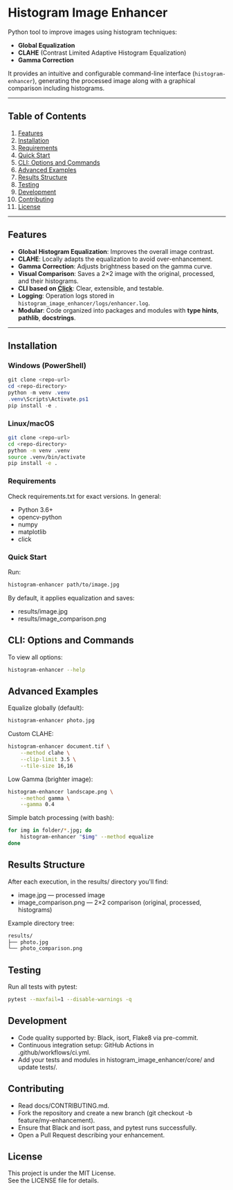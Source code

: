 # Histogram Image Enhancer

Python tool to improve images using histogram techniques:  
- **Global Equalization**  
- **CLAHE** (Contrast Limited Adaptive Histogram Equalization)  
- **Gamma Correction**  

It provides an intuitive and configurable command-line interface (`histogram-enhancer`), generating the processed image along with a graphical comparison including histograms.

---

## Table of Contents

1. [Features](#features)  
2. [Installation](#installation)  
3. [Requirements](#requirements)  
4. [Quick Start](#quick-start)  
5. [CLI: Options and Commands](#cli-options-and-commands)  
6. [Advanced Examples](#advanced-examples)  
7. [Results Structure](#results-structure)  
8. [Testing](#testing)  
9. [Development](#development)  
10. [Contributing](#contributing)  
11. [License](#license)  

---

## Features

- **Global Histogram Equalization**: Improves the overall image contrast.  
- **CLAHE**: Locally adapts the equalization to avoid over-enhancement.  
- **Gamma Correction**: Adjusts brightness based on the gamma curve.  
- **Visual Comparison**: Saves a 2×2 image with the original, processed, and their histograms.  
- **CLI based on [Click](https://click.palletsprojects.com/)**: Clear, extensible, and testable.  
- **Logging**: Operation logs stored in `histogram_image_enhancer/logs/enhancer.log`.  
- **Modular**: Code organized into packages and modules with **type hints**, **pathlib**, **docstrings**.  

---

## Installation

### Windows (PowerShell)

```powershell
git clone <repo-url>
cd <repo-directory>
python -m venv .venv
.venv\Scripts\Activate.ps1
pip install -e .
```

### Linux/macOS

```bash
git clone <repo-url>
cd <repo-directory>
python -m venv .venv
source .venv/bin/activate
pip install -e .
```

### Requirements

Check requirements.txt for exact versions. In general:

- Python 3.6+
- opencv-python
- numpy
- matplotlib
- click

### Quick Start

Run:

```bash
histogram-enhancer path/to/image.jpg
```

By default, it applies equalization and saves:

- results/image.jpg
- results/image_comparison.png

## CLI: Options and Commands

To view all options:

```bash
histogram-enhancer --help
```

## Advanced Examples

Equalize globally (default):

```bash
histogram-enhancer photo.jpg
```

Custom CLAHE:

```bash
histogram-enhancer document.tif \
    --method clahe \
    --clip-limit 3.5 \
    --tile-size 16,16
```

Low Gamma (brighter image):

```bash
histogram-enhancer landscape.png \
    --method gamma \
    --gamma 0.4
```

Simple batch processing (with bash):

```bash
for img in folder/*.jpg; do
    histogram-enhancer "$img" --method equalize
done
```

## Results Structure

After each execution, in the results/ directory you'll find:

- image.jpg — processed image
- image_comparison.png — 2×2 comparison (original, processed, histograms)

Example directory tree:

```bash
results/
├── photo.jpg
└── photo_comparison.png
```

## Testing

Run all tests with pytest:

```bash
pytest --maxfail=1 --disable-warnings -q
```

## Development

- Code quality supported by: Black, isort, Flake8 via pre-commit.
- Continuous integration setup: GitHub Actions in .github/workflows/ci.yml.
- Add your tests and modules in histogram_image_enhancer/core/ and update tests/.

## Contributing

- Read docs/CONTRIBUTING.md.
- Fork the repository and create a new branch (git checkout -b feature/my-enhancement).
- Ensure that Black and isort pass, and pytest runs successfully.
- Open a Pull Request describing your enhancement.

## License

This project is under the MIT License.  
See the LICENSE file for details.
